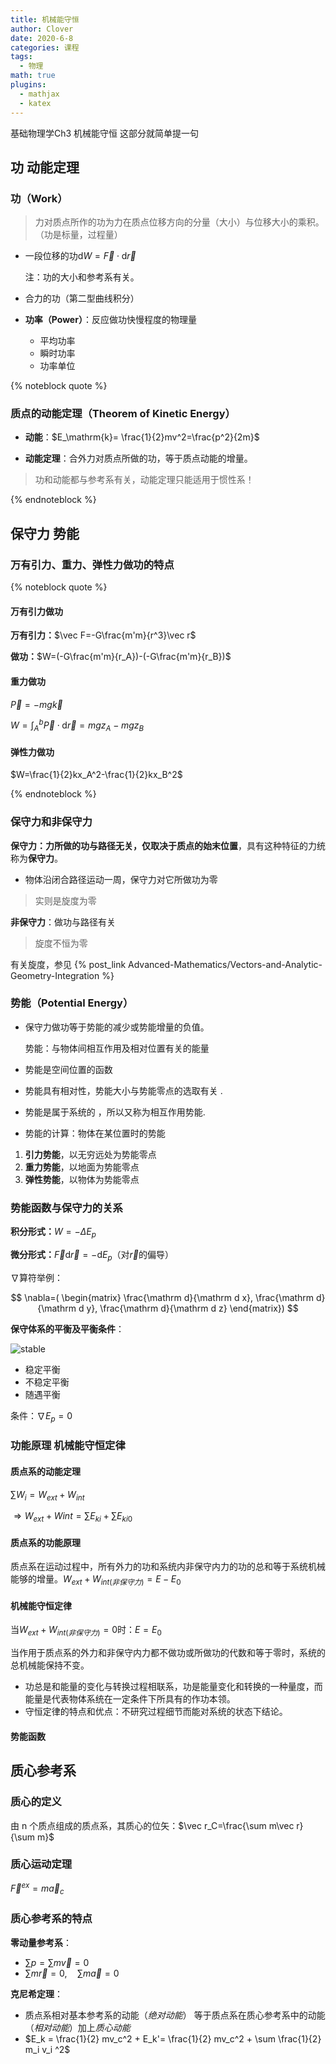 ```yaml
---
title: 机械能守恒
author: Clover
date: 2020-6-8
categories: 课程
tags:
  - 物理
math: true
plugins:
  - mathjax
  - katex
---
```

基础物理学Ch3 机械能守恒 这部分就简单提一句

<!-- more -->

## 功 动能定理

### 功（Work）

> 力对质点所作的功为力在质点位移方向的分量（大小）与位移大小的乘积。（功是标量，过程量）

- 一段位移的功$\mathrm dW=\vec F\cdot \mathrm d {\vec r}$

  注：功的大小和参考系有关。

- 合力的功（第二型曲线积分）

- **功率（Power）**：反应做功快慢程度的物理量

  - 平均功率
  - 瞬时功率
  - 功率单位

{% noteblock quote %}

### 质点的动能定理（Theorem of Kinetic Energy）

- **动能**：$E_\mathrm{k}= \frac{1}{2}mv^2=\frac{p^2}{2m}$

- **动能定理**：合外力对质点所做的功，等于质点动能的增量。

> 功和动能都与参考系有关，动能定理只能适用于惯性系！

{% endnoteblock %}

## 保守力 势能

### 万有引力、重力、弹性力做功的特点

{% noteblock quote %}

#### 万有引力做功

**万有引力：**$\vec F=-G\frac{m'm}{r^3}\vec r$

**做功：**$W=(-G\frac{m'm}{r_A})-(-G\frac{m'm}{r_B})$

#### 重力做功

$\vec P=-mg\vec k$

$W=\int_A^b \vec P \cdot \mathrm d \vec r=mgz_A-mgz_B$

#### 弹性力做功

$W=\frac{1}{2}kx_A^2-\frac{1}{2}kx_B^2$

{% endnoteblock %}

### 保守力和非保守力

**保守力：**力所做的功与路径无关，仅取决于质点的**始末位置**，具有这种特征的力统称为**保守力**。

- 物体沿闭合路径运动一周，保守力对它所做功为零

> 实则是旋度为零

**非保守力**：做功与路径有关

> 旋度不恒为零

有关旋度，参见 {% post_link Advanced-Mathematics/Vectors-and-Analytic-Geometry-Integration %}

### 势能（Potential Energy）

- 保守力做功等于势能的减少或势能增量的负值。

  势能：与物体间相互作用及相对位置有关的能量

- 势能是空间位置的函数

- 势能具有相对性，势能大小与势能零点的选取有关 .

- 势能是属于系统的 ，所以又称为相互作用势能.

- 势能的计算：物体在某位置时的势能

1. **引力势能**，以无穷远处为势能零点
2. **重力势能**，以地面为势能零点
3. **弹性势能**，以物体为势能零点

### 势能函数与保守力的关系

**积分形式：**$W= - \Delta E_p$

**微分形式：**$\vec F \mathrm d\vec r= -\mathrm d E_p$（对$\vec r$的偏导）

$\nabla$算符举例：

$$
\nabla=(
\begin{matrix}
\frac{\mathrm d}{\mathrm d x},
\frac{\mathrm d}{\mathrm d y},
\frac{\mathrm d}{\mathrm d z}
\end{matrix})
$$

**保守体系的平衡及平衡条件**：

![stable](03_0.jpg)

- 稳定平衡
- 不稳定平衡
- 随遇平衡

条件：$\nabla E_p=0$

### 功能原理 机械能守恒定律

#### 质点系的动能定理

$\sum W_i =W_{ext}+W_{int}$

$\Rightarrow W_{ext}+W{int}=\sum E_{ki}+ \sum E_{ki0}$

#### 质点系的功能原理

质点系在运动过程中，所有外力的功和系统内非保守内力的功的总和等于系统机械能够的增量。$W_{ext}+W_{int(非保守力)}=E-E_0$

#### 机械能守恒定律

当$W_{ext}+W_{int(非保守力)}=0$时：$E=E_0$

当作用于质点系的外力和非保守内力都不做功或所做功的代数和等于零时，系统的总机械能保持不变。

- 功总是和能量的变化与转换过程相联系，功是能量变化和转换的一种量度，而能量是代表物体系统在一定条件下所具有的作功本领。
- 守恒定律的特点和优点：不研究过程细节而能对系统的状态下结论。

#### 势能函数

## 质心参考系

### 质心的定义

由 n 个质点组成的质点系，其质心的位矢：$\vec r_C=\frac{\sum m\vec r}{\sum m}$

### 质心运动定理

$\vec F^{ex}=m\vec a_c$

### 质心参考系的特点

**零动量参考系**：

- $\sum p = \sum m\vec v = 0$
- $\sum m\vec r = 0,\quad \sum m\vec a =0$

**克尼希定理**：

- 质点系相对基本参考系的动能（_绝对动能_） 等于质点系在质心参考系中的动能（_相对动能_）加上*质心动能*
- $E_k = \frac{1}{2} mv_c^2 + E_k'= \frac{1}{2} mv_c^2 + \sum \frac{1}{2} m_i v_i ^2$
